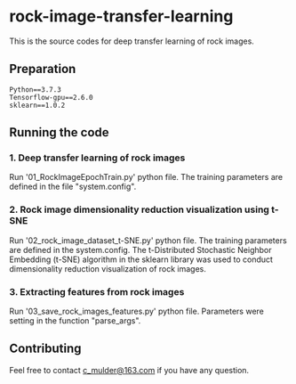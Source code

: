 # rock-image-transfer-learning
This is the source codes for deep transfer learning of rock images.
## Preparation
    Python==3.7.3
    Tensorflow-gpu==2.6.0
    sklearn==1.0.2
## Running the code
### 1. Deep transfer learning of rock images
Run '01_RockImageEpochTrain.py' python file. The training parameters are defined in the file "system.config".
### 2. Rock image dimensionality reduction visualization using t-SNE
Run '02_rock_image_dataset_t-SNE.py' python file. The training parameters are defined in the system.config. The t-Distributed Stochastic Neighbor Embedding (t-SNE) algorithm in the sklearn library was used to conduct dimensionality reduction visualization of rock images.
### 3. Extracting features from rock images
Run '03_save_rock_images_features.py' python file. Parameters were setting in the function "parse_args".
## Contributing
Feel free to contact c_mulder@163.com if you have any question.
